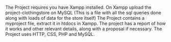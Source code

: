 The Project requires you have Xampp installed.
On Xampp upload the project-clothingstore on MySQL (This is a file with all the sql queries done along with loads of data for the store itself)
The Project contains a myproject file, extract it in htdocs in Xampp.
The project has a report of how it works and other relevant details, along with a proposal if necessary.
The Project uses HTTP, CSS, PHP and MySQL.
